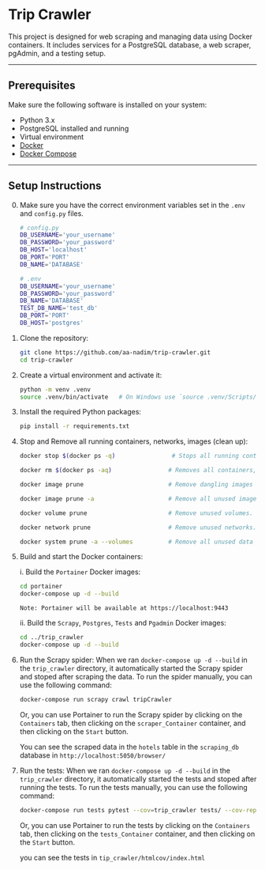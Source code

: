 # Trip Crawler

This project is designed for web scraping and managing data using Docker containers. It includes services for a PostgreSQL database, a web scraper, pgAdmin, and a testing setup.

---

## Prerequisites

Make sure the following software is installed on your system:

- Python 3.x
- PostgreSQL installed and running
- Virtual environment
- [Docker](https://www.docker.com/)
- [Docker Compose](https://docs.docker.com/compose/)

---

## Setup Instructions

0. Make sure you have the correct environment variables set in the `.env` and `config.py` files.
    ```bash
    # config.py
    DB_USERNAME='your_username'
    DB_PASSWORD='your_password'
    DB_HOST='localhost'
    DB_PORT='PORT'
    DB_NAME='DATABASE'

    # .env
    DB_USERNAME='your_username'
    DB_PASSWORD='your_password'
    DB_NAME='DATABASE'
    TEST_DB_NAME='test_db'
    DB_PORT='PORT'
    DB_HOST='postgres'
    ```

1. Clone the repository:
    ```bash
    git clone https://github.com/aa-nadim/trip-crawler.git
    cd trip-crawler
    ```


2. Create a virtual environment and activate it:
    ```bash
    python -m venv .venv
    source .venv/bin/activate   # On Windows use `source .venv/Scripts/activate`
    ```

3. Install the required Python packages:
    ```bash
    pip install -r requirements.txt
    ```

4. Stop and Remove all running containers, networks, images (clean up):
    ```bash
    docker stop $(docker ps -q)                # Stops all running containers by their IDs.

    docker rm $(docker ps -aq)                # Removes all containers, whether stopped or exited.

    docker image prune                        # Remove dangling images (unused layers). Removes image layers not associated with any container.

    docker image prune -a                     # Remove all unused images (dangling and unreferenced). Deletes all unused images, including dangling and unreferenced ones.

    docker volume prune                       # Remove unused volumes. Cleans up volumes not connected to any container.

    docker network prune                      # Remove unused networks. Removes all networks not currently used by containers.

    docker system prune -a --volumes          # Remove all unused data (containers, networks, images, and volumes). Cleans up all unused containers, images, networks, and volumes.
    ```

5. Build and start the Docker containers:

    i. Build the `Portainer` Docker images:
    ```bash
    cd portainer
    docker-compose up -d --build
    ```
    `Note: Portainer will be available at https://localhost:9443`

    ii. Build the `Scrapy`, `Postgres`, `Tests` and `Pgadmin` Docker images:
    ```bash
    cd ../trip_crawler
    docker-compose up -d --build
    ```

6. Run the Scrapy spider: When we ran `docker-compose up -d --build` in the `trip_crawler` directory, it automatically started the Scrapy spider and stoped after scraping the data. To run the spider manually, you can use the following command:
    ```bash
    docker-compose run scrapy crawl tripCrawler
    ```
    Or, you can use Portainer to run the Scrapy spider by clicking on the `Containers` tab, then clicking on the `scraper_Container` container, and then clicking on the `Start` button.

    You can see the scraped data in the `hotels` table in the `scraping_db` database in `http://localhost:5050/browser/`


7. Run the tests: When we ran `docker-compose up -d --build` in the `trip_crawler` directory, it automatically started the tests and stoped after running the tests. To run the tests manually, you can use the following command:
    ```bash
    docker-compose run tests pytest --cov=trip_crawler tests/ --cov-report=html
    ```
    Or, you can use Portainer to run the tests by clicking on the `Containers` tab, then clicking on the `tests_Container` container, and then clicking on the `Start` button.


    you can see the tests in `tip_crawler/htmlcov/index.html`



